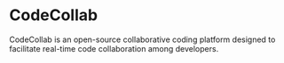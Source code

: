 # CodeCollab
CodeCollab is an open-source collaborative coding platform designed to facilitate real-time code collaboration among developers.
